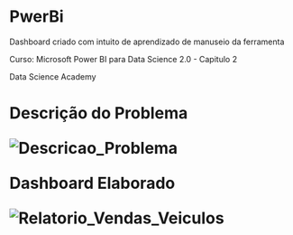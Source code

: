 # PwerBi

<p>Dashboard criado com intuito de aprendizado de manuseio da ferramenta
<p>Curso: Microsoft Power BI para Data Science 2.0 - Capitulo 2
<p>Data Science Academy


<h1>Descrição do Problema

![Descricao_Problema](https://user-images.githubusercontent.com/45541129/142769948-89b13c44-e805-4916-b141-19ca0bc45ec6.JPG)


Dashboard Elaborado

![Relatorio_Vendas_Veiculos](https://user-images.githubusercontent.com/45541129/142769967-2736bb22-8af4-4bac-b882-d9ac91cf43c0.JPG)
